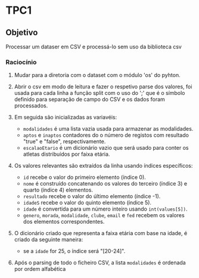 # TPC1 

## Objetivo

Processar um dataser em CSV e processá-lo sem uso da biblioteca csv


### Raciocínio

1. Mudar para a diretoria com o dataset com o módulo 'os' do    pyhton. 

2. Abrir o csv em modo de leitura e fazer o respetivo parse dos valores, foi usada para cada linha a função split com o uso do ';' que é o símbolo definido para separação de campo do CSV e os dados foram processados.

3. Em seguida são inicializadas as variavéis:
   - `modalidades` é uma lista vazia usada para armazenar as modalidades.
   - `aptos` e `inaptos` contadores do o número de registos com resultado "true" e "false", respectivamente.
   - `escalaoEtario` é um dicionário vazio que será usado para conter os atletas distribuídos por faixa etária.

4. Os valores relevantes são extraídos da linha usando índices específicos:
   - `id` recebe o valor do primeiro elemento (índice 0).
   - `nome` é construído concatenando os valores do terceiro (índice 3) e quarto (índice 4) elementos.
   - `resultado` recebe o valor do último elemento (índice -1).
   - `idadeS` recebe o valor do quinto elemento (índice 5).
   - `idade` é convertida para um número inteiro usando `int(values[5])`.
   - `genero`, `morada`, `modalidade`, `clube`, `email` e `fed` recebem os valores dos elementos correspondentes.

5. O dicionário criado que representa a faixa etária com base na idade, é criado da seguinte maneira:
    - se a `idade` for 25, o índice será "[20-24]". 

6. Após o parsing de todo o ficheiro CSV, a lista `modalidades` é ordenada por ordem alfabética

